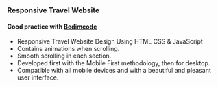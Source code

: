 ### Responsive Travel Website

#### Good practice with [Bedimcode](https://www.youtube.com/@Bedimcode) 

* Responsive Travel Website Design Using HTML CSS & JavaScript
* Contains animations when scrolling.
* Smooth scrolling in each section.
* Developed first with the Mobile First methodology, then for desktop.
* Compatible with all mobile devices and with a beautiful and pleasant user interface.